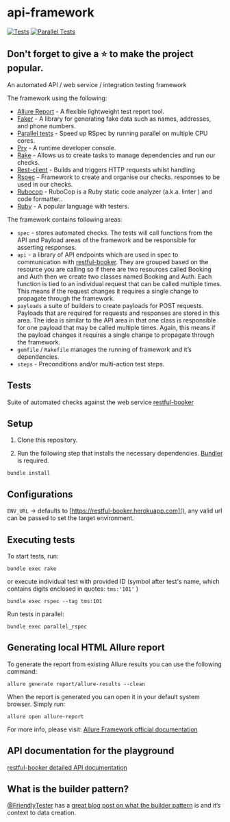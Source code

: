 # api-framework

[![Tests](https://github.com/ivodimitrov/api-framework/actions/workflows/tests.yml/badge.svg)](https://github.com/ivodimitrov/api-framework/actions/workflows/tests.yml)
[![Parallel Tests](https://github.com/ivodimitrov/api-framework/actions/workflows/parallel_tests.yml/badge.svg)](https://github.com/ivodimitrov/api-framework/actions/workflows/parallel_tests.yml)

## Don't forget to give a :star: to make the project popular.

An automated API / web service / integration testing framework

The framework using the following:

- [Allure Report](https://qameta.io/allure-report/) - A flexible lightweight test report tool.
- [Faker](https://github.com/faker-ruby/faker) - A library for generating fake data such as names, addresses, and phone
  numbers.
- [Parallel tests](https://github.com/grosser/parallel_tests) - Speed up RSpec by running parallel on multiple CPU
  cores.
- [Pry](https://github.com/pry/pry) - A runtime developer console.
- [Rake](https://ruby.github.io/rake/) - Allows us to create tasks to manage dependencies and run our checks.
- [Rest-client](https://github.com/rest-client/rest-client) - Builds and triggers HTTP requests whilst handling
- [Rspec](https://rspec.info/) - Framework to create and organise our checks.
  responses to be used in our checks.
- [Rubocop](https://rubocop.org/) - RuboCop is a Ruby static code analyzer (a.k.a. linter ) and code formatter..
- [Ruby](https://www.ruby-lang.org/en/) - A popular language with testers.

The framework contains following areas:

- `spec` - stores automated checks. The tests will call functions from the API and Payload areas of the framework and be
  responsible for asserting responses.
- `api` - a library of API endpoints which are used in spec to communication
  with [restful-booker](https://restful-booker.herokuapp.com/). They are grouped based on the resource you are
  calling so if there are two resources called Booking and Auth then we create two classes named Booking and Auth. Each
  function is tied to an individual request that can be called multiple times. This means if the request changes it
  requires a single change to propagate through the framework.
- `payloads` a suite of builders to create payloads for POST requests. Payloads that are required for requests and
  responses are stored in this area. The idea is similar to the API
  area in that one class is responsible for one payload that may be called multiple times. Again, this means if the
  payload changes it requires a single change to propagate through the framework.
- `gemfile` / `Rakefile` manages the running of framework and it’s dependencies.
- `steps` - Preconditions and/or multi-action test steps.

## Tests

Suite of automated checks against the web service [restful-booker](https://restful-booker.herokuapp.com/)

## Setup

1. Clone this repository.

2. Run the following step that installs the necessary dependencies. [Bundler](https://bundler.io/) is required.

```shell
bundle install
```

## Configurations

`ENV_URL` -> defaults to [https://restful-booker.herokuapp.com](), any valid url can be passed to set the target
environment.

## Executing tests

To start tests, run:

```shell
bundle exec rake
```

or execute individual test with provided ID (symbol after test's name, which contains digits enclosed in
quotes: `tms:'101'` )

```shell
bundle exec rspec --tag tms:101
```

Run tests in parallel:

```shell
bundle exec parallel_rspec
```

## Generating local HTML Allure report

To generate the report from existing Allure results you can use the following command:

```shell
allure generate report/allure-results --clean
```

When the report is generated you can open it in your default system browser. Simply run:

```shell
allure open allure-report
```

For more info, please visit: [Allure Framework official documentation](https://docs.qameta.io/allure-report)

## API documentation for the playground

[restful-booker detailed API documentation](https://restful-booker.herokuapp.com/apidoc/index.html)

## What is the builder pattern?

[@FriendlyTester](https://twitter.com/friendlytester) has
a [great blog post on what the builder pattern](http://www.thefriendlytester.co.uk/2015/06/an-introduction-to-data-builder-pattern.html)
is and it’s context to data creation.
